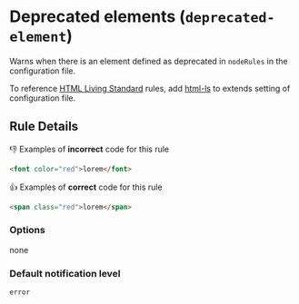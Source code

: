 # Deprecated elements (`deprecated-element`)

Warns when there is an element defined as deprecated in `nodeRules` in the configuration file.

To reference [HTML Living Standard](https://html.spec.whatwg.org/) rules, add [html-ls](https://github.com/YusukeHirao/markuplint/blob/master/rulesets/html-ls.json) to extends setting of configuration file.

## Rule Details

👎 Examples of **incorrect** code for this rule

```html
<font color="red">lorem</font>
```

👍 Examples of **correct** code for this rule

```html
<span class="red">lorem</span>
```

### Options

none

### Default notification level

`error`